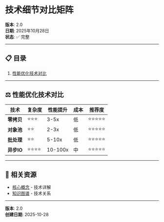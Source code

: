 ﻿# 技术细节对比矩阵

**版本**: 2.0  
**日期**: 2025年10月28日  
**状态**: ✅ 完整

---

## 📋 目录

1. [性能优化技术对比](#1-性能优化技术对比)

---

## ⚖️ 性能优化技术对比

| 技术 | 复杂度 | 性能提升 | 成本 | 推荐度 |
|------|--------|---------|------|--------|
| **零拷贝** | ⭐⭐⭐ | 3-5x | 低 | ⭐⭐⭐⭐⭐ |
| **对象池** | ⭐⭐ | 2-3x | 低 | ⭐⭐⭐⭐⭐ |
| **批处理** | ⭐⭐ | 5-10x | 低 | ⭐⭐⭐⭐⭐ |
| **异步IO** | ⭐⭐⭐⭐ | 10-100x | 中 | ⭐⭐⭐⭐⭐ |

---

## 🔗 相关资源

- [核心概念](./CONCEPTS.md) - 技术详解
- [知识图谱](./KNOWLEDGE_GRAPH.md) - 技术关系

---

**版本**: 2.0  
**创建日期**: 2025-10-28
